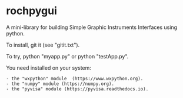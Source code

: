 # rochpygui

A mini-library for building Simple Graphic Instruments Interfaces using python.

To install, git it (see "gitit.txt").

To try, python "myapp.py" or python "testApp.py".

You need installed on your system:

	- the "wxpython" module  (https://www.wxpython.org).
	- the "numpy" module (https://numpy.org).
	- the "pyvisa" module (https://pyvisa.readthedocs.io).
